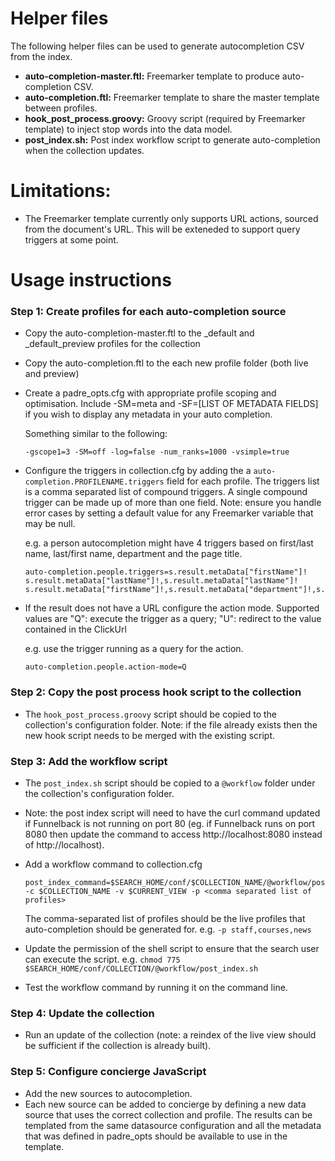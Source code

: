 # Helper files

The following helper files can be used to generate autocompletion CSV from the index.

* **auto-completion-master.ftl:** Freemarker template to produce auto-completion CSV.
* **auto-completion.ftl:** Freemarker template to share the master template between profiles.
* **hook\_post\_process.groovy:** Groovy script (required by Freemarker template) to inject stop words into the data model.
* **post\_index.sh:** Post index workflow script to generate auto-completion when the collection updates.

# Limitations:

* The Freemarker template currently only supports URL actions, sourced from the document's URL. This will be exteneded to support query triggers at some point.

# Usage instructions

### Step 1: Create profiles for each auto-completion source

* Copy the auto-completion-master.ftl to the _default and _default_preview profiles for the collection
* Copy the auto-completion.ftl to the each new profile folder (both live and preview)
* Create a padre_opts.cfg with appropriate profile scoping and optimisation.  Include -SM=meta and -SF=[LIST OF METADATA FIELDS] if you wish to display any metadata in your auto completion.

	Something similar to the following:

	```
	-gscope1=3 -SM=off -log=false -num_ranks=1000 -vsimple=true
	```
* Configure the triggers in collection.cfg by adding the a ```auto-completion.PROFILENAME.triggers``` field for each profile.  The triggers list is a comma separated list of compound triggers.  A single compound trigger can be made up of more than one field.  Note: ensure you handle error cases by setting a default value for any Freemarker variable that may be null.

	e.g. a person autocompletion might have 4 triggers based on first/last name, last/first name, department and the page title.

	```
	auto-completion.people.triggers=s.result.metaData["firstName"]! s.result.metaData["lastName"]!,s.result.metaData["lastName"]! s.result.metaData["firstName"]!,s.result.metaData["department"]!,s.result.title
	```
* If the result does not have a URL configure the action mode.  Supported values are "Q": execute the trigger as a query; "U": redirect to the value contained in the ClickUrl

	e.g. use the trigger running as a query for the action.

	```
	auto-completion.people.action-mode=Q
	```

### Step 2: Copy the post process hook script to the collection

* The ```hook_post_process.groovy``` script should be copied to the collection's configuration folder.  Note: if the file already exists then the new hook script needs to be merged with the existing script.

### Step 3: Add the workflow script

* The ```post_index.sh``` script should be copied to a ```@workflow``` folder under the collection's configuration folder.
* Note: the post index script will need to have the curl command updated if Funnelback is not running on port 80 (eg. if Funnelback runs on port 8080 then update the command to access http://localhost:8080 instead of http://localhost).
* Add a workflow command to collection.cfg

	```
	post_index_command=$SEARCH_HOME/conf/$COLLECTION_NAME/@workflow/post_index.sh -c $COLLECTION_NAME -v $CURRENT_VIEW -p <comma separated list of profiles>
	```

	The comma-separated list of profiles should be the live profiles that auto-completion should be generated for.  e.g. ```-p staff,courses,news```

* Update the permission of the shell script to ensure that the search user can execute the script.  e.g. ```chmod 775 $SEARCH_HOME/conf/COLLECTION/@workflow/post_index.sh```
* Test the workflow command by running it on the command line.

### Step 4: Update the collection

* Run an update of the collection (note: a reindex of the live view should be sufficient if the collection is already built).

### Step 5: Configure concierge JavaScript

* Add the new sources to autocompletion.
* Each new source can be added to concierge by defining a new data source that uses the correct collection and profile.  The results can be templated from the same datasource configuration and all the metadata that was defined in padre\_opts should be available to use in the template.

